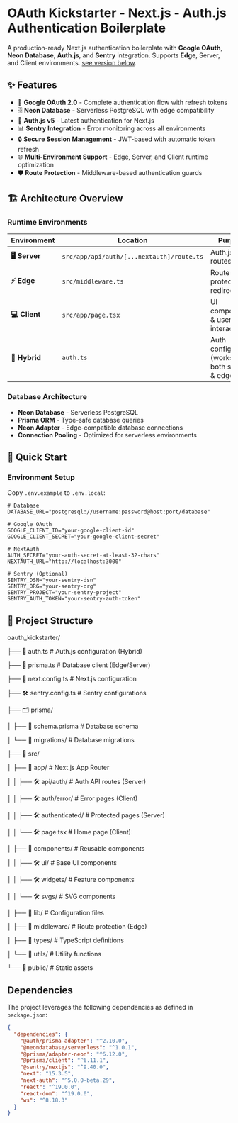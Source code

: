 # OAuth Kickstarter - Next.js - Auth.js Authentication Boilerplate

A production-ready Next.js authentication boilerplate with **Google OAuth**, **Neon Database**, **Auth.js**, and **Sentry** integration. Supports **Edge**, Server, and Client environments. [see version below](#Dependencies).

## ✨ Features

- 🔑 **Google OAuth 2.0** - Complete authentication flow with refresh tokens
- 🗄️ **Neon Database** - Serverless PostgreSQL with edge compatibility
- 🚀 **Auth.js v5** - Latest authentication for Next.js
- 📊 **Sentry Integration** - Error monitoring across all environments
- 🔒 **Secure Session Management** - JWT-based with automatic token refresh
- 🌐 **Multi-Environment Support** - Edge, Server, and Client runtime optimization
- 🛡️ **Route Protection** - Middleware-based authentication guards

## 🏗️ Architecture Overview

### Runtime Environments

| Environment   | Location                                  | Purpose                                          |
| ------------- | ----------------------------------------- | ------------------------------------------------ |
| **🖥️ Server** | `src/app/api/auth/[...nextauth]/route.ts` | Auth.js API routes                               |
| **⚡ Edge**   | `src/middleware.ts`                       | Route protection & redirects                     |
| **💻 Client** | `src/app/page.tsx`                        | UI components & user interaction                 |
| **🔄 Hybrid** | `auth.ts`                                 | Auth configuration (works in both server & edge) |

### Database Architecture

- **Neon Database** - Serverless PostgreSQL
- **Prisma ORM** - Type-safe database queries
- **Neon Adapter** - Edge-compatible database connections
- **Connection Pooling** - Optimized for serverless environments

## 🚀 Quick Start

### Environment Setup

Copy `.env.example` to `.env.local`:

```env
# Database
DATABASE_URL="postgresql://username:password@host:port/database"

# Google OAuth
GOOGLE_CLIENT_ID="your-google-client-id"
GOOGLE_CLIENT_SECRET="your-google-client-secret"

# NextAuth
AUTH_SECRET="your-auth-secret-at-least-32-chars"
NEXTAUTH_URL="http://localhost:3000"

# Sentry (Optional)
SENTRY_DSN="your-sentry-dsn"
SENTRY_ORG="your-sentry-org"
SENTRY_PROJECT="your-sentry-project"
SENTRY_AUTH_TOKEN="your-sentry-auth-token"
```

## 📁 Project Structure

oauth_kickstarter/

├── 📄 auth.ts # Auth.js configuration (Hybrid)

├── 📄 prisma.ts # Database client (Edge/Server)

├── 📄 next.config.ts # Next.js configuration

├── 🛠 sentry.config.ts # Sentry configurations

├── 🗂 prisma/

│ ├── 📄 schema.prisma # Database schema

│ └── 📁 migrations/ # Database migrations

├── 📁 src/

│ ├── 📁 app/ # Next.js App Router

│ │ ├── 🛠 api/auth/ # Auth API routes (Server)

│ │ ├── 🛠 auth/error/ # Error pages (Client)

│ │ ├── 🛠 authenticated/ # Protected pages (Server)

│ │ └── 🛠 page.tsx # Home page (Client)

│ ├── 📁 components/ # Reusable components

│ │ ├── 🛠 ui/ # Base UI components

│ │ ├── 🛠 widgets/ # Feature components

│ │ └── 🛠 svgs/ # SVG components

│ ├── 📁 lib/ # Configuration files

│ ├── 📁 middleware/ # Route protection (Edge)

│ ├── 📁 types/ # TypeScript definitions

│ └── 📁 utils/ # Utility functions

└── 📁 public/ # Static assets

## Dependencies

The project leverages the following dependencies as defined in `package.json`:

```json
{
  "dependencies": {
    "@auth/prisma-adapter": "^2.10.0",
    "@neondatabase/serverless": "^1.0.1",
    "@prisma/adapter-neon": "^6.12.0",
    "@prisma/client": "^6.11.1",
    "@sentry/nextjs": "^9.40.0",
    "next": "15.3.5",
    "next-auth": "^5.0.0-beta.29",
    "react": "^19.0.0",
    "react-dom": "^19.0.0",
    "ws": "^8.18.3"
  }
}
```

